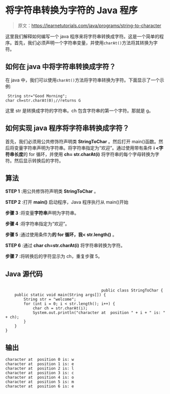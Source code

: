 # 将字符串转换为字符的 Java 程序

> 原文：<https://learnetutorials.com/java/programs/string-to-character>

这里我们解释如何编写一个 java 程序来将字符串转换成字符。这是一个简单的程序。首先，我们必须声明一个字符串变量，并使用`charAt()`方法将其转换为字符。

## 如何在 java 中将字符串转换成字符？

在 java 中，我们可以使用`charAt()`方法将字符串转换为字符。下面显示了一个示例:

```
 String str="Good Morning";
char ch=str.charAt(0);//returns G 

```

这里 str 是转换成字符的字符串。ch 包含字符串的第一个字符。那就是 g。

## 如何实现 java 程序将字符串转换成字符？

首先，我们必须用公共修饰符声明类 **StringToChar** 。然后打开 main()函数。然后将变量字符串声明为字符串。将字符串指定为“欢迎”。通过使用带有条件 **i <字符串长度**的 for 循环，并使用 **ch= str.charAt(i)** 将字符串的每个字母转换为字符。然后显示转换后的字符。

## 算法

**STEP 1** :用公共修饰符声明类 **StringToChar** 。

**STEP 2** :打开 **main()** 启动程序，Java 程序执行从 main()开始

**步骤 3** :将变量**字符串**声明为字符串。

**步骤 4** :将字符串指定为“欢迎”。

**步骤 5** :通过使用条件为**的 for 循环，我< str.length()** 。

**STEP 6** :通过 **char ch=str.charAt(i)** 将字符串转换为字符。

**步骤 7** :将转换后的字符显示为 ch，重复步骤 5。

## Java 源代码

```

                                          public class StringToChar {
    public static void main(String args[]) {
        String str = "welcome";
        for (int i = 0; i < str.length(); i++) {
            char ch = str.charAt(i);
            System.out.println("character at  position " + i + " is: " + ch);
        }
    }
}

```

## 输出

```
character at  position 0 is: w
character at  position 1 is: e
character at  position 2 is: l
character at  position 3 is: c
character at  position 4 is: o
character at  position 5 is: m
character at  position 6 is: e
```